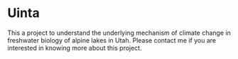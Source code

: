 # Uinta

This a project to understand the underlying mechanism of climate change in freshwater biology of alpine lakes in Utah. Please contact me if you are interested in knowing more about this project.
